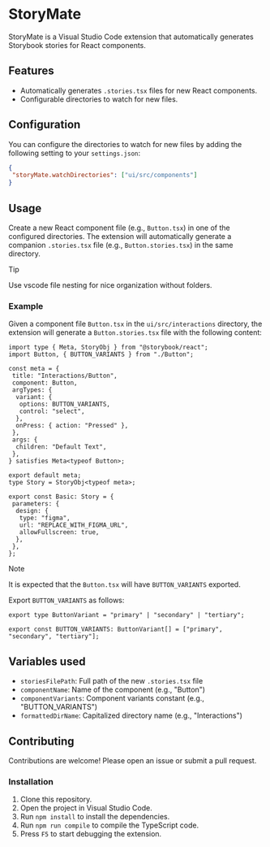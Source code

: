 # StoryMate

StoryMate is a Visual Studio Code extension that automatically generates Storybook stories for React components.

## Features

- Automatically generates `.stories.tsx` files for new React components.
- Configurable directories to watch for new files.

## Configuration

You can configure the directories to watch for new files by adding the following setting to your `settings.json`:

```json
{
 "storyMate.watchDirectories": ["ui/src/components"]
}
```

## Usage

Create a new React component file (e.g., `Button.tsx`) in one of the configured directories.
The extension will automatically generate a companion `.stories.tsx` file (e.g., `Button.stories.tsx`) in the same directory.

> [!TIP]
> Use vscode file nesting for nice organization without folders.

### Example

Given a component file `Button.tsx` in the `ui/src/interactions` directory, the extension will generate a `Button.stories.tsx` file with the following content:

```tsx
import type { Meta, StoryObj } from "@storybook/react";
import Button, { BUTTON_VARIANTS } from "./Button";

const meta = {
 title: "Interactions/Button",
 component: Button,
 argTypes: {
  variant: {
   options: BUTTON_VARIANTS,
   control: "select",
  },
  onPress: { action: "Pressed" },
 },
 args: {
  children: "Default Text",
 },
} satisfies Meta<typeof Button>;

export default meta;
type Story = StoryObj<typeof meta>;

export const Basic: Story = {
 parameters: {
  design: {
   type: "figma",
   url: "REPLACE_WITH_FIGMA_URL",
   allowFullscreen: true,
  },
 },
};
```

> [!NOTE]  
> It is expected that the `Button.tsx` will have `BUTTON_VARIANTS` exported.

Export `BUTTON_VARIANTS` as follows:

```tsx
export type ButtonVariant = "primary" | "secondary" | "tertiary";

export const BUTTON_VARIANTS: ButtonVariant[] = ["primary", "secondary", "tertiary"];
```

## Variables used

- `storiesFilePath`: Full path of the new `.stories.tsx` file
- `componentName`: Name of the component (e.g., "Button")
- `componentVariants`: Component variants constant (e.g., "BUTTON_VARIANTS")
- `formattedDirName`: Capitalized directory name (e.g., "Interactions")

## Contributing

Contributions are welcome! Please open an issue or submit a pull request.

### Installation

1. Clone this repository.
2. Open the project in Visual Studio Code.
3. Run `npm install` to install the dependencies.
4. Run `npm run compile` to compile the TypeScript code.
5. Press `F5` to start debugging the extension.
